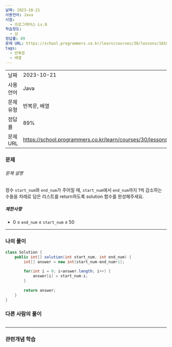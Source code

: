 ```yaml
---
날짜: 2023-10-21
사용언어: Java
시험:
  - 프로그래머스 Lv.0
학습정도:
  - 상
정답률: 89
문제 URL: https://school.programmers.co.kr/learn/courses/30/lessons/181899
tags:
  - 반복문
  - 배열
---
```

|          |                                                                  |
| -------- | ---------------------------------------------------------------- |
| 날짜     | 2023-10-21                                                       |
| 사용 언어 | Java                                                             |
| 문제 유형 | 반복문, 배열                                                     |
| 정답률   | 89%                                                              |
| 문제 URL | https://school.programmers.co.kr/learn/courses/30/lessons/181899 |

### 문제

###### 문제 설명

정수 `start_num`와 `end_num`가 주어질 때, `start_num`에서 `end_num`까지 1씩 감소하는 수들을 차례로 담은 리스트를 return하도록 solution 함수를 완성해주세요.

##### 제한사항

- 0 ≤ `end_num` ≤ `start_num` ≤ 50


---

### 나의 풀이

```java
class Solution {
    public int[] solution(int start_num, int end_num) {
        int[] answer = new int[start_num-end_num+1];
        
        for(int i = 0; i<answer.length; i++) {
            answer[i] = start_num-i;
        }
        
        return answer;
    }
}
```
### 다른 사람의 풀이

```java

```

---
### 관련개념 학습
